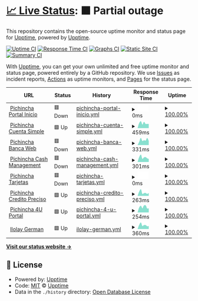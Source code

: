 # [📈 Live Status](https://pablokbs.github.io): <!--live status--> **🟧 Partial outage**

This repository contains the open-source uptime monitor and status page for [Upptime](https://upptime.js.org), powered by [Upptime](https://github.com/upptime/upptime).

[![Uptime CI](https://github.com/pablokbs/upptime/workflows/Uptime%20CI/badge.svg)](https://github.com/pablokbs/upptime/actions?query=workflow%3A%22Uptime+CI%22)
[![Response Time CI](https://github.com/pablokbs/upptime/workflows/Response%20Time%20CI/badge.svg)](https://github.com/pablokbs/upptime/actions?query=workflow%3A%22Response+Time+CI%22)
[![Graphs CI](https://github.com/pablokbs/upptime/workflows/Graphs%20CI/badge.svg)](https://github.com/pablokbs/upptime/actions?query=workflow%3A%22Graphs+CI%22)
[![Static Site CI](https://github.com/pablokbs/upptime/workflows/Static%20Site%20CI/badge.svg)](https://github.com/pablokbs/upptime/actions?query=workflow%3A%22Static+Site+CI%22)
[![Summary CI](https://github.com/pablokbs/upptime/workflows/Summary%20CI/badge.svg)](https://github.com/pablokbs/upptime/actions?query=workflow%3A%22Summary+CI%22)

With [Upptime](https://upptime.js.org), you can get your own unlimited and free uptime monitor and status page, powered entirely by a GitHub repository. We use [Issues](https://github.com/upptime/upptime/issues) as incident reports, [Actions](https://github.com/pablokbs/upptime/actions) as uptime monitors, and [Pages](https://pablokbs.github.io) for the status page.

<!--start: status pages-->
<!-- This summary is generated by Upptime (https://github.com/upptime/upptime) -->
<!-- Do not edit this manually, your changes will be overwritten -->
<!-- prettier-ignore -->
| URL | Status | History | Response Time | Uptime |
| --- | ------ | ------- | ------------- | ------ |
| <img alt="" src="https://icons.duckduckgo.com/ip3/inicio.pichincha.com.ico" height="13"> [Pichincha Portal Inicio](https://inicio.pichincha.com/portal/inicio) | 🟥 Down | [pichincha-portal-inicio.yml](https://github.com/guillermodep/upptime/commits/HEAD/history/pichincha-portal-inicio.yml) | <details><summary><img alt="Response time graph" src="./graphs/pichincha-portal-inicio/response-time-week.png" height="20"> 0ms</summary><br><a href="https://guillermodep.github.io/upptime/history/pichincha-portal-inicio"><img alt="Response time 0" src="https://img.shields.io/endpoint?url=https%3A%2F%2Fraw.githubusercontent.com%2Fguillermodep%2Fupptime%2FHEAD%2Fapi%2Fpichincha-portal-inicio%2Fresponse-time.json"></a><br><a href="https://guillermodep.github.io/upptime/history/pichincha-portal-inicio"><img alt="24-hour response time 0" src="https://img.shields.io/endpoint?url=https%3A%2F%2Fraw.githubusercontent.com%2Fguillermodep%2Fupptime%2FHEAD%2Fapi%2Fpichincha-portal-inicio%2Fresponse-time-day.json"></a><br><a href="https://guillermodep.github.io/upptime/history/pichincha-portal-inicio"><img alt="7-day response time 0" src="https://img.shields.io/endpoint?url=https%3A%2F%2Fraw.githubusercontent.com%2Fguillermodep%2Fupptime%2FHEAD%2Fapi%2Fpichincha-portal-inicio%2Fresponse-time-week.json"></a><br><a href="https://guillermodep.github.io/upptime/history/pichincha-portal-inicio"><img alt="30-day response time 0" src="https://img.shields.io/endpoint?url=https%3A%2F%2Fraw.githubusercontent.com%2Fguillermodep%2Fupptime%2FHEAD%2Fapi%2Fpichincha-portal-inicio%2Fresponse-time-month.json"></a><br><a href="https://guillermodep.github.io/upptime/history/pichincha-portal-inicio"><img alt="1-year response time 0" src="https://img.shields.io/endpoint?url=https%3A%2F%2Fraw.githubusercontent.com%2Fguillermodep%2Fupptime%2FHEAD%2Fapi%2Fpichincha-portal-inicio%2Fresponse-time-year.json"></a></details> | <details><summary><a href="https://guillermodep.github.io/upptime/history/pichincha-portal-inicio">100.00%</a></summary><a href="https://guillermodep.github.io/upptime/history/pichincha-portal-inicio"><img alt="All-time uptime 100.00%" src="https://img.shields.io/endpoint?url=https%3A%2F%2Fraw.githubusercontent.com%2Fguillermodep%2Fupptime%2FHEAD%2Fapi%2Fpichincha-portal-inicio%2Fuptime.json"></a><br><a href="https://guillermodep.github.io/upptime/history/pichincha-portal-inicio"><img alt="24-hour uptime 100.00%" src="https://img.shields.io/endpoint?url=https%3A%2F%2Fraw.githubusercontent.com%2Fguillermodep%2Fupptime%2FHEAD%2Fapi%2Fpichincha-portal-inicio%2Fuptime-day.json"></a><br><a href="https://guillermodep.github.io/upptime/history/pichincha-portal-inicio"><img alt="7-day uptime 100.00%" src="https://img.shields.io/endpoint?url=https%3A%2F%2Fraw.githubusercontent.com%2Fguillermodep%2Fupptime%2FHEAD%2Fapi%2Fpichincha-portal-inicio%2Fuptime-week.json"></a><br><a href="https://guillermodep.github.io/upptime/history/pichincha-portal-inicio"><img alt="30-day uptime 100.00%" src="https://img.shields.io/endpoint?url=https%3A%2F%2Fraw.githubusercontent.com%2Fguillermodep%2Fupptime%2FHEAD%2Fapi%2Fpichincha-portal-inicio%2Fuptime-month.json"></a><br><a href="https://guillermodep.github.io/upptime/history/pichincha-portal-inicio"><img alt="1-year uptime 100.00%" src="https://img.shields.io/endpoint?url=https%3A%2F%2Fraw.githubusercontent.com%2Fguillermodep%2Fupptime%2FHEAD%2Fapi%2Fpichincha-portal-inicio%2Fuptime-year.json"></a></details>
| <img alt="" src="https://icons.duckduckgo.com/ip3/cuentasimple.pichincha.com.ico" height="13"> [Pichincha Cuenta Simple](https://cuentasimple.pichincha.com/electronico?utm_source=portal&utm_medium=referral&utm_campaign=cuentasimple&utm_content=btn_home_abrir_cuenta) | 🟩 Up | [pichincha-cuenta-simple.yml](https://github.com/guillermodep/upptime/commits/HEAD/history/pichincha-cuenta-simple.yml) | <details><summary><img alt="Response time graph" src="./graphs/pichincha-cuenta-simple/response-time-week.png" height="20"> 459ms</summary><br><a href="https://guillermodep.github.io/upptime/history/pichincha-cuenta-simple"><img alt="Response time 380" src="https://img.shields.io/endpoint?url=https%3A%2F%2Fraw.githubusercontent.com%2Fguillermodep%2Fupptime%2FHEAD%2Fapi%2Fpichincha-cuenta-simple%2Fresponse-time.json"></a><br><a href="https://guillermodep.github.io/upptime/history/pichincha-cuenta-simple"><img alt="24-hour response time 394" src="https://img.shields.io/endpoint?url=https%3A%2F%2Fraw.githubusercontent.com%2Fguillermodep%2Fupptime%2FHEAD%2Fapi%2Fpichincha-cuenta-simple%2Fresponse-time-day.json"></a><br><a href="https://guillermodep.github.io/upptime/history/pichincha-cuenta-simple"><img alt="7-day response time 459" src="https://img.shields.io/endpoint?url=https%3A%2F%2Fraw.githubusercontent.com%2Fguillermodep%2Fupptime%2FHEAD%2Fapi%2Fpichincha-cuenta-simple%2Fresponse-time-week.json"></a><br><a href="https://guillermodep.github.io/upptime/history/pichincha-cuenta-simple"><img alt="30-day response time 472" src="https://img.shields.io/endpoint?url=https%3A%2F%2Fraw.githubusercontent.com%2Fguillermodep%2Fupptime%2FHEAD%2Fapi%2Fpichincha-cuenta-simple%2Fresponse-time-month.json"></a><br><a href="https://guillermodep.github.io/upptime/history/pichincha-cuenta-simple"><img alt="1-year response time 411" src="https://img.shields.io/endpoint?url=https%3A%2F%2Fraw.githubusercontent.com%2Fguillermodep%2Fupptime%2FHEAD%2Fapi%2Fpichincha-cuenta-simple%2Fresponse-time-year.json"></a></details> | <details><summary><a href="https://guillermodep.github.io/upptime/history/pichincha-cuenta-simple">100.00%</a></summary><a href="https://guillermodep.github.io/upptime/history/pichincha-cuenta-simple"><img alt="All-time uptime 100.00%" src="https://img.shields.io/endpoint?url=https%3A%2F%2Fraw.githubusercontent.com%2Fguillermodep%2Fupptime%2FHEAD%2Fapi%2Fpichincha-cuenta-simple%2Fuptime.json"></a><br><a href="https://guillermodep.github.io/upptime/history/pichincha-cuenta-simple"><img alt="24-hour uptime 100.00%" src="https://img.shields.io/endpoint?url=https%3A%2F%2Fraw.githubusercontent.com%2Fguillermodep%2Fupptime%2FHEAD%2Fapi%2Fpichincha-cuenta-simple%2Fuptime-day.json"></a><br><a href="https://guillermodep.github.io/upptime/history/pichincha-cuenta-simple"><img alt="7-day uptime 100.00%" src="https://img.shields.io/endpoint?url=https%3A%2F%2Fraw.githubusercontent.com%2Fguillermodep%2Fupptime%2FHEAD%2Fapi%2Fpichincha-cuenta-simple%2Fuptime-week.json"></a><br><a href="https://guillermodep.github.io/upptime/history/pichincha-cuenta-simple"><img alt="30-day uptime 100.00%" src="https://img.shields.io/endpoint?url=https%3A%2F%2Fraw.githubusercontent.com%2Fguillermodep%2Fupptime%2FHEAD%2Fapi%2Fpichincha-cuenta-simple%2Fuptime-month.json"></a><br><a href="https://guillermodep.github.io/upptime/history/pichincha-cuenta-simple"><img alt="1-year uptime 100.00%" src="https://img.shields.io/endpoint?url=https%3A%2F%2Fraw.githubusercontent.com%2Fguillermodep%2Fupptime%2FHEAD%2Fapi%2Fpichincha-cuenta-simple%2Fuptime-year.json"></a></details>
| <img alt="" src="https://icons.duckduckgo.com/ip3/bancaweb.pichincha.com.ico" height="13"> [Pichincha Banca Web](https://bancaweb.pichincha.com/) | 🟥 Down | [pichincha-banca-web.yml](https://github.com/guillermodep/upptime/commits/HEAD/history/pichincha-banca-web.yml) | <details><summary><img alt="Response time graph" src="./graphs/pichincha-banca-web/response-time-week.png" height="20"> 331ms</summary><br><a href="https://guillermodep.github.io/upptime/history/pichincha-banca-web"><img alt="Response time 616" src="https://img.shields.io/endpoint?url=https%3A%2F%2Fraw.githubusercontent.com%2Fguillermodep%2Fupptime%2FHEAD%2Fapi%2Fpichincha-banca-web%2Fresponse-time.json"></a><br><a href="https://guillermodep.github.io/upptime/history/pichincha-banca-web"><img alt="24-hour response time 270" src="https://img.shields.io/endpoint?url=https%3A%2F%2Fraw.githubusercontent.com%2Fguillermodep%2Fupptime%2FHEAD%2Fapi%2Fpichincha-banca-web%2Fresponse-time-day.json"></a><br><a href="https://guillermodep.github.io/upptime/history/pichincha-banca-web"><img alt="7-day response time 331" src="https://img.shields.io/endpoint?url=https%3A%2F%2Fraw.githubusercontent.com%2Fguillermodep%2Fupptime%2FHEAD%2Fapi%2Fpichincha-banca-web%2Fresponse-time-week.json"></a><br><a href="https://guillermodep.github.io/upptime/history/pichincha-banca-web"><img alt="30-day response time 331" src="https://img.shields.io/endpoint?url=https%3A%2F%2Fraw.githubusercontent.com%2Fguillermodep%2Fupptime%2FHEAD%2Fapi%2Fpichincha-banca-web%2Fresponse-time-month.json"></a><br><a href="https://guillermodep.github.io/upptime/history/pichincha-banca-web"><img alt="1-year response time 592" src="https://img.shields.io/endpoint?url=https%3A%2F%2Fraw.githubusercontent.com%2Fguillermodep%2Fupptime%2FHEAD%2Fapi%2Fpichincha-banca-web%2Fresponse-time-year.json"></a></details> | <details><summary><a href="https://guillermodep.github.io/upptime/history/pichincha-banca-web">100.00%</a></summary><a href="https://guillermodep.github.io/upptime/history/pichincha-banca-web"><img alt="All-time uptime 100.00%" src="https://img.shields.io/endpoint?url=https%3A%2F%2Fraw.githubusercontent.com%2Fguillermodep%2Fupptime%2FHEAD%2Fapi%2Fpichincha-banca-web%2Fuptime.json"></a><br><a href="https://guillermodep.github.io/upptime/history/pichincha-banca-web"><img alt="24-hour uptime 100.00%" src="https://img.shields.io/endpoint?url=https%3A%2F%2Fraw.githubusercontent.com%2Fguillermodep%2Fupptime%2FHEAD%2Fapi%2Fpichincha-banca-web%2Fuptime-day.json"></a><br><a href="https://guillermodep.github.io/upptime/history/pichincha-banca-web"><img alt="7-day uptime 100.00%" src="https://img.shields.io/endpoint?url=https%3A%2F%2Fraw.githubusercontent.com%2Fguillermodep%2Fupptime%2FHEAD%2Fapi%2Fpichincha-banca-web%2Fuptime-week.json"></a><br><a href="https://guillermodep.github.io/upptime/history/pichincha-banca-web"><img alt="30-day uptime 100.00%" src="https://img.shields.io/endpoint?url=https%3A%2F%2Fraw.githubusercontent.com%2Fguillermodep%2Fupptime%2FHEAD%2Fapi%2Fpichincha-banca-web%2Fuptime-month.json"></a><br><a href="https://guillermodep.github.io/upptime/history/pichincha-banca-web"><img alt="1-year uptime 100.00%" src="https://img.shields.io/endpoint?url=https%3A%2F%2Fraw.githubusercontent.com%2Fguillermodep%2Fupptime%2FHEAD%2Fapi%2Fpichincha-banca-web%2Fuptime-year.json"></a></details>
| <img alt="" src="https://icons.duckduckgo.com/ip3/www.pichincha.com.ico" height="13"> [Pichincha Cash Management](https://www.pichincha.com/loginNR/#/loginNR/auth/login) | 🟥 Down | [pichincha-cash-management.yml](https://github.com/guillermodep/upptime/commits/HEAD/history/pichincha-cash-management.yml) | <details><summary><img alt="Response time graph" src="./graphs/pichincha-cash-management/response-time-week.png" height="20"> 301ms</summary><br><a href="https://guillermodep.github.io/upptime/history/pichincha-cash-management"><img alt="Response time 538" src="https://img.shields.io/endpoint?url=https%3A%2F%2Fraw.githubusercontent.com%2Fguillermodep%2Fupptime%2FHEAD%2Fapi%2Fpichincha-cash-management%2Fresponse-time.json"></a><br><a href="https://guillermodep.github.io/upptime/history/pichincha-cash-management"><img alt="24-hour response time 203" src="https://img.shields.io/endpoint?url=https%3A%2F%2Fraw.githubusercontent.com%2Fguillermodep%2Fupptime%2FHEAD%2Fapi%2Fpichincha-cash-management%2Fresponse-time-day.json"></a><br><a href="https://guillermodep.github.io/upptime/history/pichincha-cash-management"><img alt="7-day response time 301" src="https://img.shields.io/endpoint?url=https%3A%2F%2Fraw.githubusercontent.com%2Fguillermodep%2Fupptime%2FHEAD%2Fapi%2Fpichincha-cash-management%2Fresponse-time-week.json"></a><br><a href="https://guillermodep.github.io/upptime/history/pichincha-cash-management"><img alt="30-day response time 324" src="https://img.shields.io/endpoint?url=https%3A%2F%2Fraw.githubusercontent.com%2Fguillermodep%2Fupptime%2FHEAD%2Fapi%2Fpichincha-cash-management%2Fresponse-time-month.json"></a><br><a href="https://guillermodep.github.io/upptime/history/pichincha-cash-management"><img alt="1-year response time 493" src="https://img.shields.io/endpoint?url=https%3A%2F%2Fraw.githubusercontent.com%2Fguillermodep%2Fupptime%2FHEAD%2Fapi%2Fpichincha-cash-management%2Fresponse-time-year.json"></a></details> | <details><summary><a href="https://guillermodep.github.io/upptime/history/pichincha-cash-management">100.00%</a></summary><a href="https://guillermodep.github.io/upptime/history/pichincha-cash-management"><img alt="All-time uptime 100.00%" src="https://img.shields.io/endpoint?url=https%3A%2F%2Fraw.githubusercontent.com%2Fguillermodep%2Fupptime%2FHEAD%2Fapi%2Fpichincha-cash-management%2Fuptime.json"></a><br><a href="https://guillermodep.github.io/upptime/history/pichincha-cash-management"><img alt="24-hour uptime 100.00%" src="https://img.shields.io/endpoint?url=https%3A%2F%2Fraw.githubusercontent.com%2Fguillermodep%2Fupptime%2FHEAD%2Fapi%2Fpichincha-cash-management%2Fuptime-day.json"></a><br><a href="https://guillermodep.github.io/upptime/history/pichincha-cash-management"><img alt="7-day uptime 100.00%" src="https://img.shields.io/endpoint?url=https%3A%2F%2Fraw.githubusercontent.com%2Fguillermodep%2Fupptime%2FHEAD%2Fapi%2Fpichincha-cash-management%2Fuptime-week.json"></a><br><a href="https://guillermodep.github.io/upptime/history/pichincha-cash-management"><img alt="30-day uptime 100.00%" src="https://img.shields.io/endpoint?url=https%3A%2F%2Fraw.githubusercontent.com%2Fguillermodep%2Fupptime%2FHEAD%2Fapi%2Fpichincha-cash-management%2Fuptime-month.json"></a><br><a href="https://guillermodep.github.io/upptime/history/pichincha-cash-management"><img alt="1-year uptime 100.00%" src="https://img.shields.io/endpoint?url=https%3A%2F%2Fraw.githubusercontent.com%2Fguillermodep%2Fupptime%2FHEAD%2Fapi%2Fpichincha-cash-management%2Fuptime-year.json"></a></details>
| <img alt="" src="https://icons.duckduckgo.com/ip3/inicio.pichincha.com.ico" height="13"> [Pichincha Tarjetas](https://inicio.pichincha.com/portal/servicios-web-tarjetas) | 🟥 Down | [pichincha-tarjetas.yml](https://github.com/guillermodep/upptime/commits/HEAD/history/pichincha-tarjetas.yml) | <details><summary><img alt="Response time graph" src="./graphs/pichincha-tarjetas/response-time-week.png" height="20"> 0ms</summary><br><a href="https://guillermodep.github.io/upptime/history/pichincha-tarjetas"><img alt="Response time 0" src="https://img.shields.io/endpoint?url=https%3A%2F%2Fraw.githubusercontent.com%2Fguillermodep%2Fupptime%2FHEAD%2Fapi%2Fpichincha-tarjetas%2Fresponse-time.json"></a><br><a href="https://guillermodep.github.io/upptime/history/pichincha-tarjetas"><img alt="24-hour response time 0" src="https://img.shields.io/endpoint?url=https%3A%2F%2Fraw.githubusercontent.com%2Fguillermodep%2Fupptime%2FHEAD%2Fapi%2Fpichincha-tarjetas%2Fresponse-time-day.json"></a><br><a href="https://guillermodep.github.io/upptime/history/pichincha-tarjetas"><img alt="7-day response time 0" src="https://img.shields.io/endpoint?url=https%3A%2F%2Fraw.githubusercontent.com%2Fguillermodep%2Fupptime%2FHEAD%2Fapi%2Fpichincha-tarjetas%2Fresponse-time-week.json"></a><br><a href="https://guillermodep.github.io/upptime/history/pichincha-tarjetas"><img alt="30-day response time 0" src="https://img.shields.io/endpoint?url=https%3A%2F%2Fraw.githubusercontent.com%2Fguillermodep%2Fupptime%2FHEAD%2Fapi%2Fpichincha-tarjetas%2Fresponse-time-month.json"></a><br><a href="https://guillermodep.github.io/upptime/history/pichincha-tarjetas"><img alt="1-year response time 0" src="https://img.shields.io/endpoint?url=https%3A%2F%2Fraw.githubusercontent.com%2Fguillermodep%2Fupptime%2FHEAD%2Fapi%2Fpichincha-tarjetas%2Fresponse-time-year.json"></a></details> | <details><summary><a href="https://guillermodep.github.io/upptime/history/pichincha-tarjetas">100.00%</a></summary><a href="https://guillermodep.github.io/upptime/history/pichincha-tarjetas"><img alt="All-time uptime 100.00%" src="https://img.shields.io/endpoint?url=https%3A%2F%2Fraw.githubusercontent.com%2Fguillermodep%2Fupptime%2FHEAD%2Fapi%2Fpichincha-tarjetas%2Fuptime.json"></a><br><a href="https://guillermodep.github.io/upptime/history/pichincha-tarjetas"><img alt="24-hour uptime 100.00%" src="https://img.shields.io/endpoint?url=https%3A%2F%2Fraw.githubusercontent.com%2Fguillermodep%2Fupptime%2FHEAD%2Fapi%2Fpichincha-tarjetas%2Fuptime-day.json"></a><br><a href="https://guillermodep.github.io/upptime/history/pichincha-tarjetas"><img alt="7-day uptime 100.00%" src="https://img.shields.io/endpoint?url=https%3A%2F%2Fraw.githubusercontent.com%2Fguillermodep%2Fupptime%2FHEAD%2Fapi%2Fpichincha-tarjetas%2Fuptime-week.json"></a><br><a href="https://guillermodep.github.io/upptime/history/pichincha-tarjetas"><img alt="30-day uptime 100.00%" src="https://img.shields.io/endpoint?url=https%3A%2F%2Fraw.githubusercontent.com%2Fguillermodep%2Fupptime%2FHEAD%2Fapi%2Fpichincha-tarjetas%2Fuptime-month.json"></a><br><a href="https://guillermodep.github.io/upptime/history/pichincha-tarjetas"><img alt="1-year uptime 100.00%" src="https://img.shields.io/endpoint?url=https%3A%2F%2Fraw.githubusercontent.com%2Fguillermodep%2Fupptime%2FHEAD%2Fapi%2Fpichincha-tarjetas%2Fuptime-year.json"></a></details>
| <img alt="" src="https://icons.duckduckgo.com/ip3/creditoenlinea.pichincha.com.ico" height="13"> [Pichincha Credito Preciso](https://creditoenlinea.pichincha.com/autogestion/login/?utm_source=portal&utm_medium=referral&utm_campaign=preciso&utm_content=btn_acceso_preciso) | 🟩 Up | [pichincha-credito-preciso.yml](https://github.com/guillermodep/upptime/commits/HEAD/history/pichincha-credito-preciso.yml) | <details><summary><img alt="Response time graph" src="./graphs/pichincha-credito-preciso/response-time-week.png" height="20"> 263ms</summary><br><a href="https://guillermodep.github.io/upptime/history/pichincha-credito-preciso"><img alt="Response time 307" src="https://img.shields.io/endpoint?url=https%3A%2F%2Fraw.githubusercontent.com%2Fguillermodep%2Fupptime%2FHEAD%2Fapi%2Fpichincha-credito-preciso%2Fresponse-time.json"></a><br><a href="https://guillermodep.github.io/upptime/history/pichincha-credito-preciso"><img alt="24-hour response time 228" src="https://img.shields.io/endpoint?url=https%3A%2F%2Fraw.githubusercontent.com%2Fguillermodep%2Fupptime%2FHEAD%2Fapi%2Fpichincha-credito-preciso%2Fresponse-time-day.json"></a><br><a href="https://guillermodep.github.io/upptime/history/pichincha-credito-preciso"><img alt="7-day response time 263" src="https://img.shields.io/endpoint?url=https%3A%2F%2Fraw.githubusercontent.com%2Fguillermodep%2Fupptime%2FHEAD%2Fapi%2Fpichincha-credito-preciso%2Fresponse-time-week.json"></a><br><a href="https://guillermodep.github.io/upptime/history/pichincha-credito-preciso"><img alt="30-day response time 284" src="https://img.shields.io/endpoint?url=https%3A%2F%2Fraw.githubusercontent.com%2Fguillermodep%2Fupptime%2FHEAD%2Fapi%2Fpichincha-credito-preciso%2Fresponse-time-month.json"></a><br><a href="https://guillermodep.github.io/upptime/history/pichincha-credito-preciso"><img alt="1-year response time 311" src="https://img.shields.io/endpoint?url=https%3A%2F%2Fraw.githubusercontent.com%2Fguillermodep%2Fupptime%2FHEAD%2Fapi%2Fpichincha-credito-preciso%2Fresponse-time-year.json"></a></details> | <details><summary><a href="https://guillermodep.github.io/upptime/history/pichincha-credito-preciso">100.00%</a></summary><a href="https://guillermodep.github.io/upptime/history/pichincha-credito-preciso"><img alt="All-time uptime 100.00%" src="https://img.shields.io/endpoint?url=https%3A%2F%2Fraw.githubusercontent.com%2Fguillermodep%2Fupptime%2FHEAD%2Fapi%2Fpichincha-credito-preciso%2Fuptime.json"></a><br><a href="https://guillermodep.github.io/upptime/history/pichincha-credito-preciso"><img alt="24-hour uptime 100.00%" src="https://img.shields.io/endpoint?url=https%3A%2F%2Fraw.githubusercontent.com%2Fguillermodep%2Fupptime%2FHEAD%2Fapi%2Fpichincha-credito-preciso%2Fuptime-day.json"></a><br><a href="https://guillermodep.github.io/upptime/history/pichincha-credito-preciso"><img alt="7-day uptime 100.00%" src="https://img.shields.io/endpoint?url=https%3A%2F%2Fraw.githubusercontent.com%2Fguillermodep%2Fupptime%2FHEAD%2Fapi%2Fpichincha-credito-preciso%2Fuptime-week.json"></a><br><a href="https://guillermodep.github.io/upptime/history/pichincha-credito-preciso"><img alt="30-day uptime 100.00%" src="https://img.shields.io/endpoint?url=https%3A%2F%2Fraw.githubusercontent.com%2Fguillermodep%2Fupptime%2FHEAD%2Fapi%2Fpichincha-credito-preciso%2Fuptime-month.json"></a><br><a href="https://guillermodep.github.io/upptime/history/pichincha-credito-preciso"><img alt="1-year uptime 100.00%" src="https://img.shields.io/endpoint?url=https%3A%2F%2Fraw.githubusercontent.com%2Fguillermodep%2Fupptime%2FHEAD%2Fapi%2Fpichincha-credito-preciso%2Fuptime-year.json"></a></details>
| <img alt="" src="https://icons.duckduckgo.com/ip3/4u.pichincha.com.ico" height="13"> [Pichincha 4U Portal](https://4u.pichincha.com/auth/ingreso) | 🟩 Up | [pichincha-4-u-portal.yml](https://github.com/guillermodep/upptime/commits/HEAD/history/pichincha-4-u-portal.yml) | <details><summary><img alt="Response time graph" src="./graphs/pichincha-4-u-portal/response-time-week.png" height="20"> 254ms</summary><br><a href="https://guillermodep.github.io/upptime/history/pichincha-4-u-portal"><img alt="Response time 2509" src="https://img.shields.io/endpoint?url=https%3A%2F%2Fraw.githubusercontent.com%2Fguillermodep%2Fupptime%2FHEAD%2Fapi%2Fpichincha-4-u-portal%2Fresponse-time.json"></a><br><a href="https://guillermodep.github.io/upptime/history/pichincha-4-u-portal"><img alt="24-hour response time 192" src="https://img.shields.io/endpoint?url=https%3A%2F%2Fraw.githubusercontent.com%2Fguillermodep%2Fupptime%2FHEAD%2Fapi%2Fpichincha-4-u-portal%2Fresponse-time-day.json"></a><br><a href="https://guillermodep.github.io/upptime/history/pichincha-4-u-portal"><img alt="7-day response time 254" src="https://img.shields.io/endpoint?url=https%3A%2F%2Fraw.githubusercontent.com%2Fguillermodep%2Fupptime%2FHEAD%2Fapi%2Fpichincha-4-u-portal%2Fresponse-time-week.json"></a><br><a href="https://guillermodep.github.io/upptime/history/pichincha-4-u-portal"><img alt="30-day response time 229" src="https://img.shields.io/endpoint?url=https%3A%2F%2Fraw.githubusercontent.com%2Fguillermodep%2Fupptime%2FHEAD%2Fapi%2Fpichincha-4-u-portal%2Fresponse-time-month.json"></a><br><a href="https://guillermodep.github.io/upptime/history/pichincha-4-u-portal"><img alt="1-year response time 2962" src="https://img.shields.io/endpoint?url=https%3A%2F%2Fraw.githubusercontent.com%2Fguillermodep%2Fupptime%2FHEAD%2Fapi%2Fpichincha-4-u-portal%2Fresponse-time-year.json"></a></details> | <details><summary><a href="https://guillermodep.github.io/upptime/history/pichincha-4-u-portal">100.00%</a></summary><a href="https://guillermodep.github.io/upptime/history/pichincha-4-u-portal"><img alt="All-time uptime 100.00%" src="https://img.shields.io/endpoint?url=https%3A%2F%2Fraw.githubusercontent.com%2Fguillermodep%2Fupptime%2FHEAD%2Fapi%2Fpichincha-4-u-portal%2Fuptime.json"></a><br><a href="https://guillermodep.github.io/upptime/history/pichincha-4-u-portal"><img alt="24-hour uptime 100.00%" src="https://img.shields.io/endpoint?url=https%3A%2F%2Fraw.githubusercontent.com%2Fguillermodep%2Fupptime%2FHEAD%2Fapi%2Fpichincha-4-u-portal%2Fuptime-day.json"></a><br><a href="https://guillermodep.github.io/upptime/history/pichincha-4-u-portal"><img alt="7-day uptime 100.00%" src="https://img.shields.io/endpoint?url=https%3A%2F%2Fraw.githubusercontent.com%2Fguillermodep%2Fupptime%2FHEAD%2Fapi%2Fpichincha-4-u-portal%2Fuptime-week.json"></a><br><a href="https://guillermodep.github.io/upptime/history/pichincha-4-u-portal"><img alt="30-day uptime 100.00%" src="https://img.shields.io/endpoint?url=https%3A%2F%2Fraw.githubusercontent.com%2Fguillermodep%2Fupptime%2FHEAD%2Fapi%2Fpichincha-4-u-portal%2Fuptime-month.json"></a><br><a href="https://guillermodep.github.io/upptime/history/pichincha-4-u-portal"><img alt="1-year uptime 100.00%" src="https://img.shields.io/endpoint?url=https%3A%2F%2Fraw.githubusercontent.com%2Fguillermodep%2Fupptime%2FHEAD%2Fapi%2Fpichincha-4-u-portal%2Fuptime-year.json"></a></details>
| <img alt="" src="https://icons.duckduckgo.com/ip3/ilolay.com.ar.ico" height="13"> [Ilolay German](https://ilolay.com.ar/es) | 🟩 Up | [ilolay-german.yml](https://github.com/guillermodep/upptime/commits/HEAD/history/ilolay-german.yml) | <details><summary><img alt="Response time graph" src="./graphs/ilolay-german/response-time-week.png" height="20"> 360ms</summary><br><a href="https://guillermodep.github.io/upptime/history/ilolay-german"><img alt="Response time 587" src="https://img.shields.io/endpoint?url=https%3A%2F%2Fraw.githubusercontent.com%2Fguillermodep%2Fupptime%2FHEAD%2Fapi%2Filolay-german%2Fresponse-time.json"></a><br><a href="https://guillermodep.github.io/upptime/history/ilolay-german"><img alt="24-hour response time 275" src="https://img.shields.io/endpoint?url=https%3A%2F%2Fraw.githubusercontent.com%2Fguillermodep%2Fupptime%2FHEAD%2Fapi%2Filolay-german%2Fresponse-time-day.json"></a><br><a href="https://guillermodep.github.io/upptime/history/ilolay-german"><img alt="7-day response time 360" src="https://img.shields.io/endpoint?url=https%3A%2F%2Fraw.githubusercontent.com%2Fguillermodep%2Fupptime%2FHEAD%2Fapi%2Filolay-german%2Fresponse-time-week.json"></a><br><a href="https://guillermodep.github.io/upptime/history/ilolay-german"><img alt="30-day response time 366" src="https://img.shields.io/endpoint?url=https%3A%2F%2Fraw.githubusercontent.com%2Fguillermodep%2Fupptime%2FHEAD%2Fapi%2Filolay-german%2Fresponse-time-month.json"></a><br><a href="https://guillermodep.github.io/upptime/history/ilolay-german"><img alt="1-year response time 456" src="https://img.shields.io/endpoint?url=https%3A%2F%2Fraw.githubusercontent.com%2Fguillermodep%2Fupptime%2FHEAD%2Fapi%2Filolay-german%2Fresponse-time-year.json"></a></details> | <details><summary><a href="https://guillermodep.github.io/upptime/history/ilolay-german">100.00%</a></summary><a href="https://guillermodep.github.io/upptime/history/ilolay-german"><img alt="All-time uptime 100.00%" src="https://img.shields.io/endpoint?url=https%3A%2F%2Fraw.githubusercontent.com%2Fguillermodep%2Fupptime%2FHEAD%2Fapi%2Filolay-german%2Fuptime.json"></a><br><a href="https://guillermodep.github.io/upptime/history/ilolay-german"><img alt="24-hour uptime 100.00%" src="https://img.shields.io/endpoint?url=https%3A%2F%2Fraw.githubusercontent.com%2Fguillermodep%2Fupptime%2FHEAD%2Fapi%2Filolay-german%2Fuptime-day.json"></a><br><a href="https://guillermodep.github.io/upptime/history/ilolay-german"><img alt="7-day uptime 100.00%" src="https://img.shields.io/endpoint?url=https%3A%2F%2Fraw.githubusercontent.com%2Fguillermodep%2Fupptime%2FHEAD%2Fapi%2Filolay-german%2Fuptime-week.json"></a><br><a href="https://guillermodep.github.io/upptime/history/ilolay-german"><img alt="30-day uptime 100.00%" src="https://img.shields.io/endpoint?url=https%3A%2F%2Fraw.githubusercontent.com%2Fguillermodep%2Fupptime%2FHEAD%2Fapi%2Filolay-german%2Fuptime-month.json"></a><br><a href="https://guillermodep.github.io/upptime/history/ilolay-german"><img alt="1-year uptime 100.00%" src="https://img.shields.io/endpoint?url=https%3A%2F%2Fraw.githubusercontent.com%2Fguillermodep%2Fupptime%2FHEAD%2Fapi%2Filolay-german%2Fuptime-year.json"></a></details>

<!--end: status pages-->

[**Visit our status website →**](https://pablokbs.github.io)

## 📄 License

- Powered by: [Upptime](https://github.com/upptime/upptime)
- Code: [MIT](./LICENSE) © [Upptime](https://upptime.js.org)
- Data in the `./history` directory: [Open Database License](https://opendatacommons.org/licenses/odbl/1-0/)
